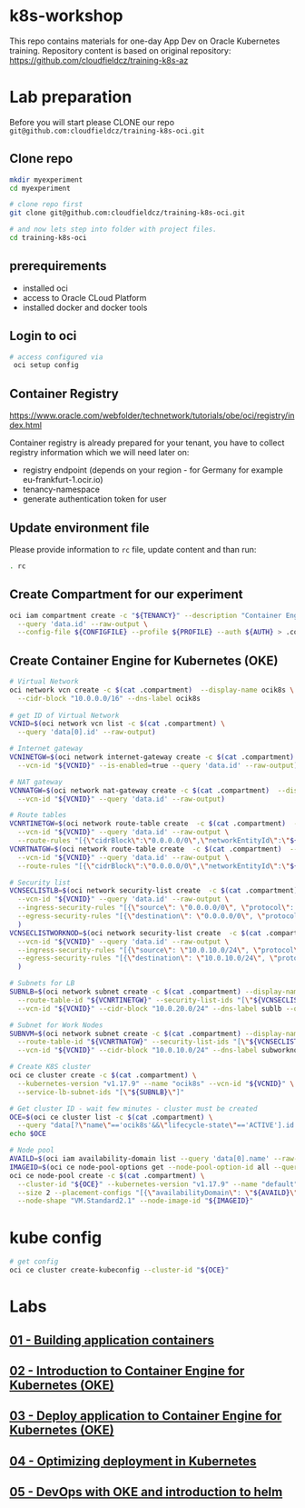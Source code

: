 # k8s-workshop
This repo contains materials for one-day App Dev on Oracle Kubernetes training.
Repository content is based on original repository: https://github.com/cloudfieldcz/training-k8s-az

# Lab preparation

Before you will start please CLONE our repo `git@github.com:cloudfieldcz/training-k8s-oci.git`

## Clone repo

```bash
mkdir myexperiment
cd myexperiment

# clone repo first
git clone git@github.com:cloudfieldcz/training-k8s-oci.git

# and now lets step into folder with project files.
cd training-k8s-oci
```

## prerequirements
* installed oci
* access to Oracle CLoud Platform
* installed docker and docker tools

## Login to oci

```bash
# access configured via
 oci setup config
```

## Container Registry

https://www.oracle.com/webfolder/technetwork/tutorials/obe/oci/registry/index.html

Container registry is already prepared for your tenant, you have to collect registry information which we will need later on:
* registry endpoint (depends on your region - for Germany for example eu-frankfurt-1.ocir.io)
* tenancy-namespace
* generate authentication token for user

## Update environment file

Please provide information to `rc` file, update content and than run:

```bash
. rc
```

## Create Compartment for our experiment
```bash
oci iam compartment create -c "${TENANCY}" --description "Container Engine for our experiments" --name "TEST-CE" \
  --query 'data.id' --raw-output \
  --config-file ${CONFIGFILE} --profile ${PROFILE} --auth ${AUTH} > .compartment

```

## Create Container Engine for Kubernetes (OKE)

```bash
# Virtual Network
oci network vcn create -c $(cat .compartment)  --display-name ocik8s \
  --cidr-block "10.0.0.0/16" --dns-label ocik8s
  
# get ID of Virtual Network
VCNID=$(oci network vcn list -c $(cat .compartment) \
  --query 'data[0].id' --raw-output)

# Internet gateway
VCNINETGW=$(oci network internet-gateway create -c $(cat .compartment)  --display-name ocik8s-inetgw \
  --vcn-id "${VCNID}" --is-enabled=true --query 'data.id' --raw-output)

# NAT gateway
VCNNATGW=$(oci network nat-gateway create -c $(cat .compartment)  --display-name ocik8s-natgw \
  --vcn-id "${VCNID}" --query 'data.id' --raw-output)

# Route tables
VCNRTINETGW=$(oci network route-table create  -c $(cat .compartment)  --display-name ocik8s-rt-inetgw \
  --vcn-id "${VCNID}" --query 'data.id' --raw-output \
  --route-rules "[{\"cidrBlock\":\"0.0.0.0/0\",\"networkEntityId\":\"${VCNINETGW}\"}]")
VCNRTNATGW=$(oci network route-table create  -c $(cat .compartment)  --display-name ocik8s-rt-natgw \
  --vcn-id "${VCNID}" --query 'data.id' --raw-output \
  --route-rules "[{\"cidrBlock\":\"0.0.0.0/0\",\"networkEntityId\":\"${VCNNATGW}\"}]")

# Security list
VCNSECLISTLB=$(oci network security-list create  -c $(cat .compartment)  --display-name ocik8s-seclist-lb \
  --vcn-id "${VCNID}" --query 'data.id' --raw-output \
  --ingress-security-rules "[{\"source\": \"0.0.0.0/0\", \"protocol\": \"6\", \"isStateless\": true}]" \
  --egress-security-rules "[{\"destination\": \"0.0.0.0/0\", \"protocol\": \"6\", \"isStateless\": true}]" \
  )
VCNSECLISTWORKNOD=$(oci network security-list create  -c $(cat .compartment)  --display-name ocik8s-seclist-worknod \
  --vcn-id "${VCNID}" --query 'data.id' --raw-output \
  --ingress-security-rules "[{\"source\": \"10.0.10.0/24\", \"protocol\": \"all\", \"isStateless\": true},{\"source\": \"10.0.0.0/16\", \"protocol\": \"6\", \"isStateless\": false,\"tcpOptions\": {\"destinationPortRange\": {\"max\": 22, \"min\": 22}}}]" \
  --egress-security-rules "[{\"destination\": \"10.0.10.0/24\", \"protocol\": \"all\", \"isStateless\": true},{\"destination\": \"0.0.0.0/0\", \"protocol\": \"all\", \"isStateless\": false}]" \
  )

# Subnets for LB
SUBNLB=$(oci network subnet create -c $(cat .compartment) --display-name ocik8s-sub-lb \
  --route-table-id "${VCNRTINETGW}" --security-list-ids "[\"${VCNSECLISTLB}\"]" --prohibit-public-ip-on-vnic false \
  --vcn-id "${VCNID}" --cidr-block "10.0.20.0/24" --dns-label sublb --query 'data.id' --raw-output )

# Subnet for Work Nodes
SUBNVM=$(oci network subnet create -c $(cat .compartment) --display-name ocik8s-sub-worknod \
  --route-table-id "${VCNRTNATGW}" --security-list-ids "[\"${VCNSECLISTWORKNOD}\"]" --prohibit-public-ip-on-vnic true \
  --vcn-id "${VCNID}" --cidr-block "10.0.10.0/24" --dns-label subworknod --query 'data.id' --raw-output )

# Create K8S cluster
oci ce cluster create -c $(cat .compartment) \
  --kubernetes-version "v1.17.9" --name "ocik8s" --vcn-id "${VCNID}" \
  --service-lb-subnet-ids "[\"${SUBNLB}\"]" 

# Get cluster ID - wait few minutes - cluster must be created
OCE=$(oci ce cluster list -c $(cat .compartment) \
  --query "data[?\"name\"=='ocik8s'&&\"lifecycle-state\"=='ACTIVE'].id | [0]" --raw-output )
echo $OCE

# Node pool
AVAILD=$(oci iam availability-domain list --query 'data[0].name' --raw-output )
IMAGEID=$(oci ce node-pool-options get --node-pool-option-id all --query 'data.sources[0]."image-id"' --raw-output)
oci ce node-pool create -c $(cat .compartment) \
  --cluster-id "${OCE}" --kubernetes-version "v1.17.9" --name "default" \
  --size 2 --placement-configs "[{\"availabilityDomain\": \"${AVAILD}\",\"subnetId\": \"${SUBNVM}\"}]" \
  --node-shape "VM.Standard2.1" --node-image-id "${IMAGEID}" 

```

# kube config

```bash
# get config
oci ce cluster create-kubeconfig --cluster-id "${OCE}" 

```

# Labs

## [01 - Building application containers](module01/README.md)

## [02 - Introduction to Container Engine for Kubernetes (OKE)](module02/README.md)

## [03 - Deploy application to Container Engine for Kubernetes (OKE)](module03/README.md)

## [04 - Optimizing deployment in Kubernetes](module04/README.md)

## [05 - DevOps with OKE and introduction to helm](module05/README.md)

